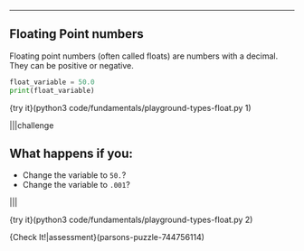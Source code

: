 ----------

## Floating Point numbers
Floating point numbers (often called floats) are numbers with a decimal. They can be positive or negative.

```python
float_variable = 50.0
print(float_variable)
```

{try it}(python3 code/fundamentals/playground-types-float.py 1)
  
|||challenge
## What happens if you:
* Change the variable to `50.`?
* Change the variable to `.001`?

|||

{try it}(python3 code/fundamentals/playground-types-float.py 2)

{Check It!|assessment}(parsons-puzzle-744756114)
